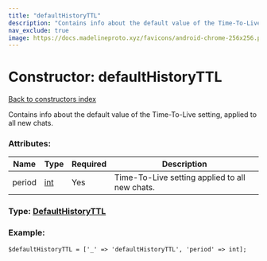 ```yaml
---
title: "defaultHistoryTTL"
description: "Contains info about the default value of the Time-To-Live setting, applied to all new chats."
nav_exclude: true
image: https://docs.madelineproto.xyz/favicons/android-chrome-256x256.png
---
```

# Constructor: defaultHistoryTTL  
[Back to constructors index](/API_docs/constructors/index.html)



Contains info about the default value of the Time-To-Live setting, applied to all new chats.

### Attributes:

| Name     |    Type       | Required | Description |
|----------|---------------|----------|-------------|
|period|[int](/API_docs/types/int.html) | Yes|Time-To-Live setting applied to all new chats.|



### Type: [DefaultHistoryTTL](/API_docs/types/DefaultHistoryTTL.html)


### Example:

```
$defaultHistoryTTL = ['_' => 'defaultHistoryTTL', 'period' => int];
```  
